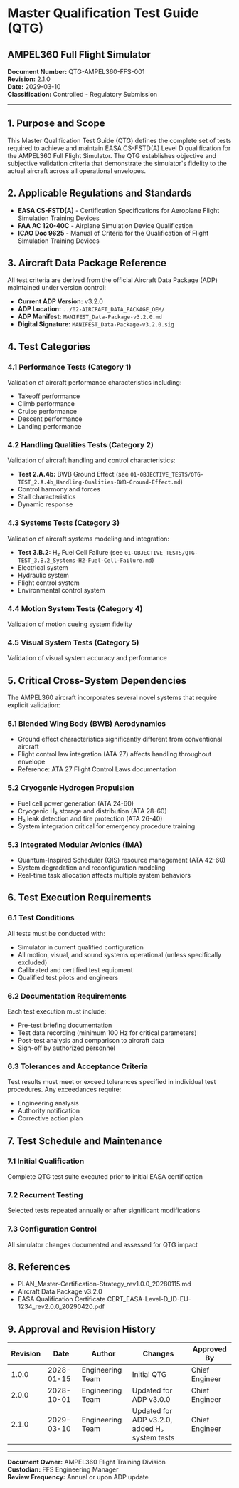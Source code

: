 # Master Qualification Test Guide (QTG)
## AMPEL360 Full Flight Simulator

**Document Number:** QTG-AMPEL360-FFS-001  
**Revision:** 2.1.0  
**Date:** 2029-03-10  
**Classification:** Controlled - Regulatory Submission

---

## 1. Purpose and Scope

This Master Qualification Test Guide (QTG) defines the complete set of tests required to achieve and maintain EASA CS-FSTD(A) Level D qualification for the AMPEL360 Full Flight Simulator. The QTG establishes objective and subjective validation criteria that demonstrate the simulator's fidelity to the actual aircraft across all operational envelopes.

## 2. Applicable Regulations and Standards

- **EASA CS-FSTD(A)** - Certification Specifications for Aeroplane Flight Simulation Training Devices
- **FAA AC 120-40C** - Airplane Simulation Device Qualification
- **ICAO Doc 9625** - Manual of Criteria for the Qualification of Flight Simulation Training Devices

## 3. Aircraft Data Package Reference

All test criteria are derived from the official Aircraft Data Package (ADP) maintained under version control:
- **Current ADP Version:** v3.2.0
- **ADP Location:** `../02-AIRCRAFT_DATA_PACKAGE_OEM/`
- **ADP Manifest:** `MANIFEST_Data-Package-v3.2.0.md`
- **Digital Signature:** `MANIFEST_Data-Package-v3.2.0.sig`

## 4. Test Categories

### 4.1 Performance Tests (Category 1)
Validation of aircraft performance characteristics including:
- Takeoff performance
- Climb performance
- Cruise performance
- Descent performance
- Landing performance

### 4.2 Handling Qualities Tests (Category 2)
Validation of aircraft handling and control characteristics:
- **Test 2.A.4b:** BWB Ground Effect (see `01-OBJECTIVE_TESTS/QTG-TEST_2.A.4b_Handling-Qualities-BWB-Ground-Effect.md`)
- Control harmony and forces
- Stall characteristics
- Dynamic response

### 4.3 Systems Tests (Category 3)
Validation of aircraft systems modeling and integration:
- **Test 3.B.2:** H₂ Fuel Cell Failure (see `01-OBJECTIVE_TESTS/QTG-TEST_3.B.2_Systems-H2-Fuel-Cell-Failure.md`)
- Electrical system
- Hydraulic system
- Flight control system
- Environmental control system

### 4.4 Motion System Tests (Category 4)
Validation of motion cueing system fidelity

### 4.5 Visual System Tests (Category 5)
Validation of visual system accuracy and performance

## 5. Critical Cross-System Dependencies

The AMPEL360 aircraft incorporates several novel systems that require explicit validation:

### 5.1 Blended Wing Body (BWB) Aerodynamics
- Ground effect characteristics significantly different from conventional aircraft
- Flight control law integration (ATA 27) affects handling throughout envelope
- Reference: ATA 27 Flight Control Laws documentation

### 5.2 Cryogenic Hydrogen Propulsion
- Fuel cell power generation (ATA 24-60)
- Cryogenic H₂ storage and distribution (ATA 28-60)
- H₂ leak detection and fire protection (ATA 26-40)
- System integration critical for emergency procedure training

### 5.3 Integrated Modular Avionics (IMA)
- Quantum-Inspired Scheduler (QIS) resource management (ATA 42-60)
- System degradation and reconfiguration modeling
- Real-time task allocation affects multiple system behaviors

## 6. Test Execution Requirements

### 6.1 Test Conditions
All tests must be conducted with:
- Simulator in current qualified configuration
- All motion, visual, and sound systems operational (unless specifically excluded)
- Calibrated and certified test equipment
- Qualified test pilots and engineers

### 6.2 Documentation Requirements
Each test execution must include:
- Pre-test briefing documentation
- Test data recording (minimum 100 Hz for critical parameters)
- Post-test analysis and comparison to aircraft data
- Sign-off by authorized personnel

### 6.3 Tolerances and Acceptance Criteria
Test results must meet or exceed tolerances specified in individual test procedures. Any exceedances require:
- Engineering analysis
- Authority notification
- Corrective action plan

## 7. Test Schedule and Maintenance

### 7.1 Initial Qualification
Complete QTG test suite executed prior to initial EASA certification

### 7.2 Recurrent Testing
Selected tests repeated annually or after significant modifications

### 7.3 Configuration Control
All simulator changes documented and assessed for QTG impact

## 8. References

- PLAN_Master-Certification-Strategy_rev1.0.0_20280115.md
- Aircraft Data Package v3.2.0
- EASA Qualification Certificate CERT_EASA-Level-D_ID-EU-1234_rev2.0.0_20290420.pdf

## 9. Approval and Revision History

| Revision | Date | Author | Changes | Approved By |
|----------|------|--------|---------|-------------|
| 1.0.0 | 2028-01-15 | Engineering Team | Initial QTG | Chief Engineer |
| 2.0.0 | 2028-10-01 | Engineering Team | Updated for ADP v3.0.0 | Chief Engineer |
| 2.1.0 | 2029-03-10 | Engineering Team | Updated for ADP v3.2.0, added H₂ system tests | Chief Engineer |

---

**Document Owner:** AMPEL360 Flight Training Division  
**Custodian:** FFS Engineering Manager  
**Review Frequency:** Annual or upon ADP update
